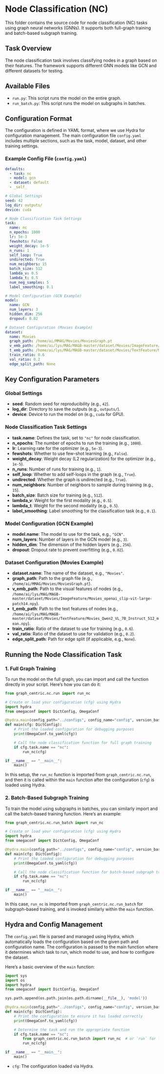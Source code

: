 # Node Classification (NC) 

This folder contains the source code for node classification (NC) tasks using graph neural networks (GNNs). It supports both full-graph training and batch-based subgraph training. 

## Task Overview

The node classification task involves classifying nodes in a graph based on their features. The framework supports different GNN models like GCN and different datasets for testing.

## Available Files

- `run.py`: This script runs the model on the entire graph.
- `run_batch.py`: This script runs the model on subgraphs in batches.

## Configuration Format

The configuration is defined in YAML format, where we use Hydra for configuration management. The main configuration file `config.yaml` includes multiple sections, such as the task, model, dataset, and other training settings.

### Example Config File (`config.yaml`)

```yaml
defaults:
  - task: nc
  - model: gcn
  - dataset: default
  - _self_

# Global Settings
seed: 42
log_dir: outputs/
device: cuda

# Node Classification Task Settings
task:
  name: nc
  n_epochs: 1000
  lr: 5e-3
  fewshots: False
  weight_decay: 1e-5
  n_runs: 1
  self_loop: True
  undirected: True
  num_neighbors: 15
  batch_size: 512
  lambda_v: 0.5
  lambda_t: 0.5
  num_neg_samples: 5
  label_smoothing: 0.1

# Model Configuration (GCN Example)
model:
  name: GCN
  num_layers: 3
  hidden_dim: 256
  dropout: 0.02

# Dataset Configuration (Movies Example)
dataset:
  name: Movies
  graph_path: /home/ai/MMAG/Movies/MoviesGraph.pt
  v_emb_path: /home/ai/lys/MAG/MAGB-master/dataset/Movies/ImageFeature/Movies_openai_clip-vit-large-patch14.npy
  t_emb_path: /home/ai/lys/MAG/MAGB-master/dataset/Movies/TextFeature/Movies_Qwen2_VL_7B_Instruct_512_mean.npy
  train_ratio: 0.6
  val_ratio: 0.2
  edge_split_path: None
```

## Key Configuration Parameters

### Global Settings

- **seed**: Random seed for reproducibility (e.g., `42`).
- **log_dir**: Directory to save the outputs (e.g., `outputs/`).
- **device**: Device to run the model on (e.g., `cuda` for GPU).

### Node Classification Task Settings

- **task.name**: Defines the task, set to `"nc"` for node classification.
- **n_epochs**: The number of epochs to run the training (e.g., `1000`).
- **lr**: Learning rate for the optimizer (e.g., `5e-3`).
- **fewshots**: Whether to use few-shot learning (e.g., `False`).
- **weight_decay**: Weight decay (L2 regularization) for the optimizer (e.g., `1e-5`).
- **n_runs**: Number of runs for training (e.g., `1`).
- **self_loop**: Whether to add self-loops in the graph (e.g., `True`).
- **undirected**: Whether the graph is undirected (e.g., `True`).
- **num_neighbors**: Number of neighbors to sample during training (e.g., `15`).
- **batch_size**: Batch size for training (e.g., `512`).
- **lambda_v**: Weight for the first modality (e.g., `0.5`).
- **lambda_t**: Weight for the second modality (e.g., `0.5`).
- **label_smoothing**: Label smoothing for the classification task (e.g., `0.1`).

### Model Configuration (GCN Example)

- **model.name**: The model to use for the task, e.g., `"GCN"`.
- **num_layers**: Number of layers in the GCN model (e.g., `3`).
- **hidden_dim**: The dimension of the hidden layers (e.g., `256`).
- **dropout**: Dropout rate to prevent overfitting (e.g., `0.02`).

### Dataset Configuration (Movies Example)

- **dataset.name**: The name of the dataset, e.g., `"Movies"`.
- **graph_path**: Path to the graph file (e.g., `/home/ai/MMAG/Movies/MoviesGraph.pt`).
- **v_emb_path**: Path to the visual features of nodes (e.g., `/home/ai/lys/MAG/MAGB-master/dataset/Movies/ImageFeature/Movies_openai_clip-vit-large-patch14.npy`).
- **t_emb_path**: Path to the text features of nodes (e.g., `/home/ai/lys/MAG/MAGB-master/dataset/Movies/TextFeature/Movies_Qwen2_VL_7B_Instruct_512_mean.npy`).
- **train_ratio**: Ratio of the dataset to use for training (e.g., `0.6`).
- **val_ratio**: Ratio of the dataset to use for validation (e.g., `0.2`).
- **edge_split_path**: Path for edge split (if applicable, e.g., `None`).

## Running the Node Classification Task

### 1. Full Graph Training

To run the model on the full graph, you can import and call the function directly in your script. Here’s how you can do it:

```python
from graph_centric.nc.run import run_nc

# Create or load your configuration (cfg) using Hydra
import hydra
from omegaconf import DictConfig, OmegaConf

@hydra.main(config_path="../configs", config_name="config", version_base="1.2")
def main(cfg: DictConfig):
    # Print the loaded configuration for debugging purposes
    print(OmegaConf.to_yaml(cfg))

    # Call the node classification function for full graph training
    if cfg.task.name == "nc":
        run_nc(cfg)

if __name__ == "__main__":
    main()
```

In this setup, the `run_nc` function is imported from `graph_centric.nc.run`, and then it is called within the `main` function after the configuration (`cfg`) is loaded using Hydra.

### 2. Batch-Based Subgraph Training

To train the model using subgraphs in batches, you can similarly import and call the batch-based training function. Here’s an example:

```python
from graph_centric.nc.run_batch import run_nc

# Create or load your configuration (cfg) using Hydra
import hydra
from omegaconf import DictConfig, OmegaConf

@hydra.main(config_path="../configs", config_name="config", version_base="1.2")
def main(cfg: DictConfig):
    # Print the loaded configuration for debugging purposes
    print(OmegaConf.to_yaml(cfg))

    # Call the node classification function for batch-based subgraph training
    if cfg.task.name == "nc":
        run_nc(cfg)

if __name__ == "__main__":
    main()
```

In this case, `run_nc` is imported from `graph_centric.nc.run_batch` for subgraph-based training, and is invoked similarly within the `main` function.

## Hydra and Config Management

The `config.yaml` file is parsed and managed using Hydra, which automatically loads the configuration based on the given path and configuration name. The configuration is passed to the main function where it determines which task to run, which model to use, and how to configure the dataset.

Here’s a basic overview of the `main` function:

```python
import sys
import os
import hydra
from omegaconf import DictConfig, OmegaConf

sys.path.append(os.path.join(os.path.dirname(__file__), 'model'))

@hydra.main(config_path="../configs", config_name="config", version_base="1.2")
def main(cfg: DictConfig):
    # Print the configuration to ensure it has loaded correctly
    print(OmegaConf.to_yaml(cfg))

    # Determine the task and run the appropriate function
    if cfg.task.name == "nc":
        from graph_centric.nc.run_batch import run_nc  # or `run` for full graph
        run_nc(cfg)

if __name__ == "__main__":
    main()
```

- `cfg`: The configuration loaded via Hydra.

